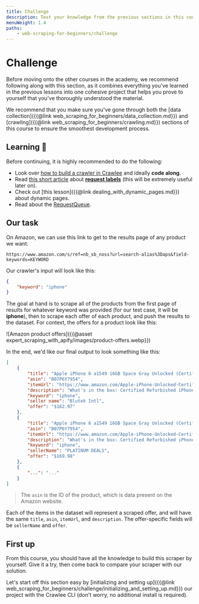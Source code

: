 ```yaml
---
title: Challenge
description: Test your knowledge from the previous sections in this course by building an Amazon scraper with Crawlee!
menuWeight: 1.4
paths:
    - web-scraping-for-beginners/challenge
---
```


# Challenge

Before moving onto the other courses in the academy, we recommend following along with this section, as it combines everything you've learned in the previous lessons into one cohesive project that helps you prove to yourself that you've thoroughly understood the material.

We recommend that you make sure you've gone through both the [data collection]({{@link web_scraping_for_beginners/data_collection.md}}) and [crawling]({{@link web_scraping_for_beginners/crawling.md}}) sections of this course to ensure the smoothest development process.

## [](#learning) Learning 🧠

Before continuing, it is highly recommended to do the following:

- Look over [how to build a crawler in Crawlee](https://crawlee.dev/docs/introduction/first-crawler) and ideally **code along**.
- Read [this short article](https://help.apify.com/en/articles/1829103-request-labels-and-how-to-pass-data-to-other-requests) about [**request labels**](https://crawlee.dev/api/core/class/Request#label) (this will be extremely useful later on).
- Check out [this lesson]({{@link dealing_with_dynamic_pages.md}}) about dynamic pages.
- Read about the [RequestQueue](https://crawlee.dev/api/core/class/RequestQueue).

## [](#our-task) Our task

On Amazon, we can use this link to get to the results page of any product we want:

```text
https://www.amazon.com/s/ref=nb_sb_noss?url=search-alias%3Daps&field-keywords=KEYWORD
```

Our crawler's input will look like this:

```JSON
{
    "keyword": "iphone"
}
```

The goal at hand is to scrape all of the products from the first page of results for whatever keyword was provided (for our test case, it will be **iphone**), then to scrape each offer of each product, and push the results to the dataset. For context, the offers for a product look like this:

![Amazon product offers]({{@asset expert_scraping_with_apify/images/product-offers.webp}})

In the end, we'd like our final output to look something like this:

```JSON
[
    {
        "title": "Apple iPhone 6 a1549 16GB Space Gray Unlocked (Certified Refurbished)",
        "asin": "B07P6Y7954",
        "itemUrl": "https://www.amazon.com/Apple-iPhone-Unlocked-Certified-Refurbished/dp/B00YD547Q6/ref=sr_1_2?s=wireless&ie=UTF8&qid=1539772626&sr=1-2&keywords=iphone",
        "description": "What's in the box: Certified Refurbished iPhone 6 Space Gray 16GB Unlocked , USB Cable/Adapter. Comes in a Generic Box with a 1 Year Limited Warranty.",
        "keyword": "iphone",
        "seller name": "Blutek Intl",
        "offer": "$162.97"
    },
    {
        "title": "Apple iPhone 6 a1549 16GB Space Gray Unlocked (Certified Refurbished)",
        "asin": "B07P6Y7954",
        "itemUrl": "https://www.amazon.com/Apple-iPhone-Unlocked-Certified-Refurbished/dp/B00YD547Q6/ref=sr_1_2?s=wireless&ie=UTF8&qid=1539772626&sr=1-2&keywords=iphone",
        "description": "What's in the box: Certified Refurbished iPhone 6 Space Gray 16GB Unlocked , USB Cable/Adapter. Comes in a Generic Box with a 1 Year Limited Warranty.",
        "keyword": "iphone",
        "sellerName": "PLATINUM DEALS",
        "offer": "$169.98"
    },
    {
        "...": "..."
    }
]

```

> The `asin` is the ID of the product, which is data present on the Amazon website.

Each of the items in the dataset will represent a scraped offer, and will have the same `title`, `asin`, `itemUrl`, and `description`. The offer-specific fields will be `sellerName` and `offer`.

<!-- After the scrape has completed, we'll programmatically call a [public actor which sends emails](https://apify.com/apify/send-mail) to send ourselves an email with a publicly viewable link to the actor's final dataset. -->

## [](#next) First up

From this course, you should have all the knowledge to build this scraper by yourself. Give it a try, then come back to compare your scraper with our solution.

Let's start off this section easy by [initializing and setting up]({{@link web_scraping_for_beginners/challenge/initializing_and_setting_up.md}}) our project with the Crawlee CLI (don't worry, no additional install is required).
